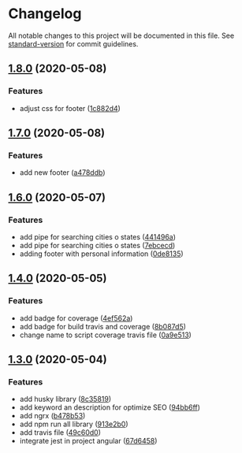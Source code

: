# Changelog

All notable changes to this project will be documented in this file. See [standard-version](https://github.com/conventional-changelog/standard-version) for commit guidelines.

## [1.8.0](https://github.com/Alver23/app-covid/compare/v1.7.0...v1.8.0) (2020-05-08)

### Features

- adjust css for footer ([1c882d4](https://github.com/Alver23/app-covid/commit/1c882d48843d02b977343177f19e7a8b6669295f))

## [1.7.0](https://github.com/Alver23/app-covid/compare/v1.6.0...v1.7.0) (2020-05-08)

### Features

- add new footer ([a478ddb](https://github.com/Alver23/app-covid/commit/a478ddb6d18c5e0ac5acebd20cd2a5b1298bee0c))

## [1.6.0](https://github.com/Alver23/app-covid/compare/v1.4.0...v1.6.0) (2020-05-07)

### Features

- add pipe for searching cities o states ([441496a](https://github.com/Alver23/app-covid/commit/441496a8b960ab25f56a5e08e06ba9a3931df24b))
- add pipe for searching cities o states ([7ebcecd](https://github.com/Alver23/app-covid/commit/7ebcecdbefa8ac37adcbe4b82e5367d867e62e4e))
- adding footer with personal information ([0de8135](https://github.com/Alver23/app-covid/commit/0de8135bc78061470f804f0bacc467a925a672ae))

## [1.4.0](https://github.com/Alver23/app-covid/compare/v1.3.0...v1.4.0) (2020-05-05)

### Features

- add badge for coverage ([4ef562a](https://github.com/Alver23/app-covid/commit/4ef562a9a274ac9a809b48e979f9811e54fddc03))
- add badge for build travis and coverage ([8b087d5](https://github.com/Alver23/app-covid/commit/8b087d5e8fd5b39a01edf70fac368e8b5bff6231))
- change name to script coverage travis file ([0a9e513](https://github.com/Alver23/app-covid/commit/0a9e51365d36745b973dd94aba5554bb05241100))

## [1.3.0](https://github.com/Alver23/app-covid/compare/v1.2.0...v1.3.0) (2020-05-04)

### Features

- add husky library ([8c35819](https://github.com/Alver23/app-covid/commit/8c35819d19157ed8f46d7fdbbe0675b176eba589))
- add keyword an description for optimize SEO ([94bb6ff](https://github.com/Alver23/app-covid/commit/94bb6ff686d57cd806ecf0d994651c4d7ee1891f))
- add ngrx ([b478b53](https://github.com/Alver23/app-covid/commit/b478b538c1c2ab2203ca65cd88bcb0194b5a4947))
- add npm run all library ([913e2b0](https://github.com/Alver23/app-covid/commit/913e2b0a180c8a2637247390b7b67278043c203d))
- add travis file ([49c60d0](https://github.com/Alver23/app-covid/commit/49c60d0e10bba486928f7fb805201ebe2576929d))
- integrate jest in project angular ([67d6458](https://github.com/Alver23/app-covid/commit/67d645862f728e80ed3f830f48e25693e631f175))
